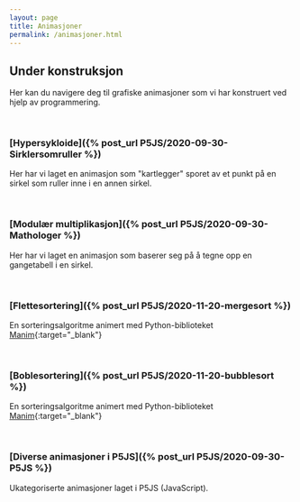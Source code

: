 ```yaml
---
layout: page
title: Animasjoner
permalink: /animasjoner.html
---
```


## **Under konstruksjon**

Her kan du navigere deg til grafiske animasjoner som vi har konstruert ved hjelp av programmering. 

<br>

<!-- Grafiske animasjoner/fremstillinger. a) Læringsformål (sinuskurven, visualisere algoritme, matematikken i fokus) b) «Kule animasjoner» hvor koden er i fokus. -->

<!-- Under har vi lenket til noen animasjoner. Ved å klikke på lenken blir du sendt til en side hvor vi gjennomgår koden som ligger bak. Dette gjør vi steg for steg slik at man kan forstå hvordan koden er bygd opp. -->

### [Hypersykloide]({% post_url P5JS/2020-09-30-Sirklersomruller %})
Her har vi laget en animasjon som "kartlegger" sporet av et punkt på en sirkel som ruller inne i en annen sirkel.

<br>


### [Modulær multiplikasjon]({% post_url P5JS/2020-09-30-Mathologer %}) 
Her har vi laget en animasjon som baserer seg på å tegne opp en gangetabell i en sirkel.

<br>

### [Flettesortering]({% post_url P5JS/2020-11-20-mergesort %})
En sorteringsalgoritme animert med Python-biblioteket [Manim](https://www.manim.community/){:target="_blank"}

<br>

### [Boblesortering]({% post_url P5JS/2020-11-20-bubblesort %})
En sorteringsalgoritme animert med Python-biblioteket [Manim](https://www.manim.community/){:target="_blank"}

<br>

### [Diverse animasjoner i P5JS]({% post_url P5JS/2020-09-30-P5JS %})
Ukategoriserte animasjoner laget i P5JS (JavaScript).

<br>